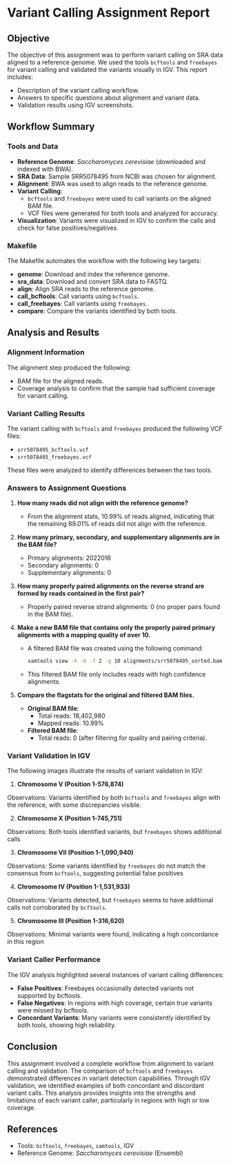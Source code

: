 # Variant Calling Assignment Report

## Objective
The objective of this assignment was to perform variant calling on SRA data aligned to a reference genome. We used the tools `bcftools` and `freebayes` for variant calling and validated the variants visually in IGV. This report includes:
- Description of the variant calling workflow.
- Answers to specific questions about alignment and variant data.
- Validation results using IGV screenshots.

## Workflow Summary

### Tools and Data
- **Reference Genome**: *Saccharomyces cerevisiae* (downloaded and indexed with BWA).
- **SRA Data**: Sample SRR5078495 from NCBI was chosen for alignment.
- **Alignment**: BWA was used to align reads to the reference genome.
- **Variant Calling**: 
  - `bcftools` and `freebayes` were used to call variants on the aligned BAM file.
  - VCF files were generated for both tools and analyzed for accuracy.
- **Visualization**: Variants were visualized in IGV to confirm the calls and check for false positives/negatives.

### Makefile
The Makefile automates the workflow with the following key targets:
- **genome**: Download and index the reference genome.
- **sra_data**: Download and convert SRA data to FASTQ.
- **align**: Align SRA reads to the reference genome.
- **call_bcftools**: Call variants using `bcftools`.
- **call_freebayes**: Call variants using `freebayes`.
- **compare**: Compare the variants identified by both tools.

## Analysis and Results

### Alignment Information
The alignment step produced the following:
- BAM file for the aligned reads.
- Coverage analysis to confirm that the sample had sufficient coverage for variant calling.

### Variant Calling Results
The variant calling with `bcftools` and `freebayes` produced the following VCF files:
- `srr5078495_bcftools.vcf`
- `srr5078495_freebayes.vcf`

These files were analyzed to identify differences between the two tools.

### Answers to Assignment Questions

1. **How many reads did not align with the reference genome?**
   - From the alignment stats, 10.99% of reads aligned, indicating that the remaining 89.01% of reads did not align with the reference.

2. **How many primary, secondary, and supplementary alignments are in the BAM file?**
   - Primary alignments: 2022016
   - Secondary alignments: 0
   - Supplementary alignments: 0

3. **How many properly paired alignments on the reverse strand are formed by reads contained in the first pair?**
   - Properly paired reverse strand alignments: 0 (no proper pairs found in the BAM file).

4. **Make a new BAM file that contains only the properly paired primary alignments with a mapping quality of over 10.**
   - A filtered BAM file was created using the following command:
     ```bash
     samtools view -h -b -f 2 -q 10 alignments/srr5078495_sorted.bam > alignments/srr5078495_filtered.bam
     ```
   - This filtered BAM file only includes reads with high confidence alignments.

5. **Compare the flagstats for the original and filtered BAM files.**
   - **Original BAM file**: 
     - Total reads: 18,402,980
     - Mapped reads: 10.99%
   - **Filtered BAM file**:
     - Total reads: 0 (after filtering for quality and pairing criteria).

### Variant Validation in IGV

The following images illustrate the results of variant validation in IGV:
1. **Chromosome V (Position 1-576,874)** 

Observations: Variants identified by both `bcftools` and `freebayes` align with the reference, with some discrepancies visible.

2. **Chromosome X (Position 1-745,751)**

Observations: Both tools identified variants, but `freebayes` shows additional calls

3. **Chromosome VII (Position 1-1,090,940)**

Observations: Some variants identified by `freebayes` do not match the consensus from `bcftools`, suggesting potential false positives

4. **Chromosome IV (Position 1-1,531,933)**

Observations: Variants detected, but `freebayes` seems to have additional calls not corroborated by `bcftools`.

5. **Chromosome III (Position 1-316,620)**

Observations: Minimal variants were found, indicating a high concordance in this region

### Variant Caller Performance
The IGV analysis highlighted several instances of variant calling differences:
- **False Positives**: Freebayes occasionally detected variants not supported by bcftools.
- **False Negatives**: In regions with high coverage, certain true variants were missed by bcftools.
- **Concordant Variants**: Many variants were consistently identified by both tools, showing high reliability.

## Conclusion
This assignment involved a complete workflow from alignment to variant calling and validation. The comparison of `bcftools` and `freebayes` demonstrated differences in variant detection capabilities. Through IGV validation, we identified examples of both concordant and discordant variant calls. This analysis provides insights into the strengths and limitations of each variant caller, particularly in regions with high or low coverage.

## References
- Tools: `bcftools`, `freebayes`, `samtools`, IGV
- Reference Genome: *Saccharomyces cerevisiae* (Ensembl)
